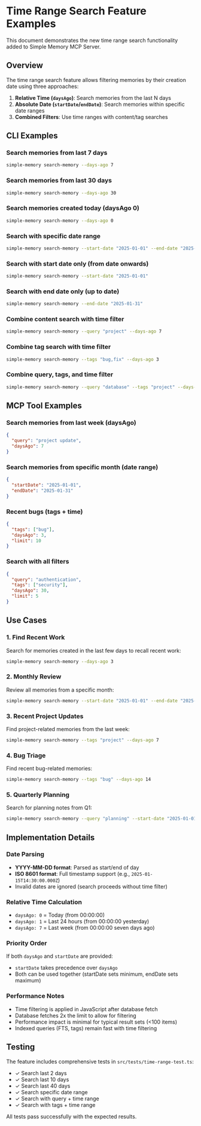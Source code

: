 # Time Range Search Feature Examples

This document demonstrates the new time range search functionality added to Simple Memory MCP Server.

## Overview

The time range search feature allows filtering memories by their creation date using three approaches:

1. **Relative Time (`daysAgo`)**: Search memories from the last N days
2. **Absolute Date (`startDate`/`endDate`)**: Search memories within specific date ranges
3. **Combined Filters**: Use time ranges with content/tag searches

## CLI Examples

### Search memories from last 7 days
```bash
simple-memory search-memory --days-ago 7
```

### Search memories from last 30 days
```bash
simple-memory search-memory --days-ago 30
```

### Search memories created today (daysAgo 0)
```bash
simple-memory search-memory --days-ago 0
```

### Search with specific date range
```bash
simple-memory search-memory --start-date "2025-01-01" --end-date "2025-01-31"
```

### Search with start date only (from date onwards)
```bash
simple-memory search-memory --start-date "2025-01-01"
```

### Search with end date only (up to date)
```bash
simple-memory search-memory --end-date "2025-01-31"
```

### Combine content search with time filter
```bash
simple-memory search-memory --query "project" --days-ago 7
```

### Combine tag search with time filter
```bash
simple-memory search-memory --tags "bug,fix" --days-ago 3
```

### Combine query, tags, and time filter
```bash
simple-memory search-memory --query "database" --tags "project" --days-ago 14
```

## MCP Tool Examples

### Search memories from last week (daysAgo)
```json
{
  "query": "project update",
  "daysAgo": 7
}
```

### Search memories from specific month (date range)
```json
{
  "startDate": "2025-01-01",
  "endDate": "2025-01-31"
}
```

### Recent bugs (tags + time)
```json
{
  "tags": ["bug"],
  "daysAgo": 3,
  "limit": 10
}
```

### Search with all filters
```json
{
  "query": "authentication",
  "tags": ["security"],
  "daysAgo": 30,
  "limit": 5
}
```

## Use Cases

### 1. Find Recent Work
Search for memories created in the last few days to recall recent work:
```bash
simple-memory search-memory --days-ago 3
```

### 2. Monthly Review
Review all memories from a specific month:
```bash
simple-memory search-memory --start-date "2025-01-01" --end-date "2025-01-31"
```

### 3. Recent Project Updates
Find project-related memories from the last week:
```bash
simple-memory search-memory --tags "project" --days-ago 7
```

### 4. Bug Triage
Find recent bug-related memories:
```bash
simple-memory search-memory --tags "bug" --days-ago 14
```

### 5. Quarterly Planning
Search for planning notes from Q1:
```bash
simple-memory search-memory --query "planning" --start-date "2025-01-01" --end-date "2025-03-31"
```

## Implementation Details

### Date Parsing
- **YYYY-MM-DD format**: Parsed as start/end of day
- **ISO 8601 format**: Full timestamp support (e.g., `2025-01-15T14:30:00.000Z`)
- Invalid dates are ignored (search proceeds without time filter)

### Relative Time Calculation
- `daysAgo: 0` = Today (from 00:00:00)
- `daysAgo: 1` = Last 24 hours (from 00:00:00 yesterday)
- `daysAgo: 7` = Last week (from 00:00:00 seven days ago)

### Priority Order
If both `daysAgo` and `startDate` are provided:
- `startDate` takes precedence over `daysAgo`
- Both can be used together (startDate sets minimum, endDate sets maximum)

### Performance Notes
- Time filtering is applied in JavaScript after database fetch
- Database fetches 2x the limit to allow for filtering
- Performance impact is minimal for typical result sets (<100 items)
- Indexed queries (FTS, tags) remain fast with time filtering

## Testing

The feature includes comprehensive tests in `src/tests/time-range-test.ts`:
- ✓ Search last 2 days
- ✓ Search last 10 days  
- ✓ Search last 40 days
- ✓ Search specific date range
- ✓ Search with query + time range
- ✓ Search with tags + time range

All tests pass successfully with the expected results.
